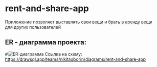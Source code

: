 # rent-and-share-app
Приложение позволяет выставлять свои вещи и брать в аренду вещи для других пользователей

## ER - диаграмма проекта:
#![ER-диаграмма](https://github.com/NikitaOborin/rent-and-share-app/assets/114754182/8e0c4134-afb6-4fb2-bb78-05228dc55063)
Ссылка на схему: https://drawsql.app/teams/nikitaoborin/diagrams/rent-and-share-app
